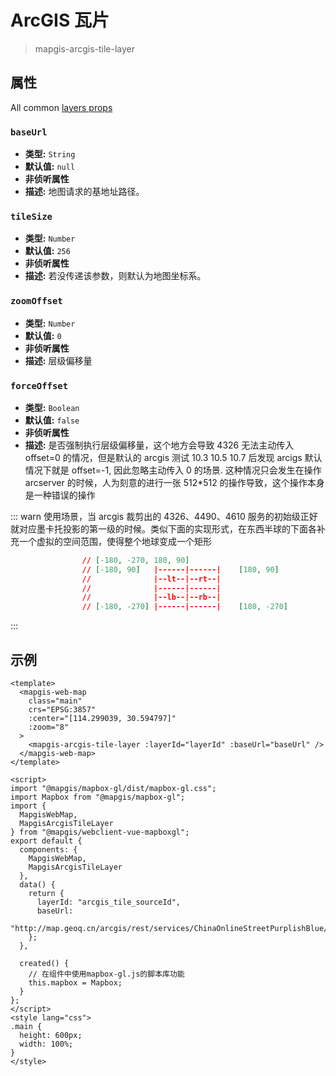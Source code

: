 # ArcGIS 瓦片

> mapgis-arcgis-tile-layer

## 属性

All common [layers props](/zh/api/Layers/README.md#props)

### `baseUrl`

- **类型:** `String`
- **默认值:** `null`
- **非侦听属性**
- **描述:** 地图请求的基地址路径。

### `tileSize`

- **类型:** `Number`
- **默认值:** `256`
- **非侦听属性**
- **描述:** 若没传递该参数，则默认为地图坐标系。

### `zoomOffset`

- **类型:** `Number`
- **默认值:** `0`
- **非侦听属性**
- **描述:** 层级偏移量

### `forceOffset`

- **类型:** `Boolean`
- **默认值:** `false`
- **非侦听属性**
- **描述:** 是否强制执行层级偏移量，这个地方会导致 4326 无法主动传入 offset=0 的情况，但是默认的 arcgis 测试 10.3 10.5 10.7 后发现 arcigs 默认情况下就是 offset=-1, 因此忽略主动传入 0 的场景. 这种情况只会发生在操作 arcserver 的时候，人为刻意的进行一张 512\*512 的操作导致，这个操作本身是一种错误的操作

::: warn
使用场景，当 arcgis 裁剪出的 4326、4490、4610 服务的初始级正好就对应墨卡托投影的第一级的时候。类似下面的实现形式，在东西半球的下面各补充一个虚拟的空间范围，使得整个地球变成一个矩形

```json
                // [-180, -270, 180, 90]
                // [-180, 90]   |------|------|    [180, 90]
                //              |--lt--|--rt--|
                //              |------|------|
                //              |--lb--|--rb--|
                // [-180, -270] |------|------|    [180, -270]
```

:::

## 示例

```vue
<template>
  <mapgis-web-map
    class="main"
    crs="EPSG:3857"
    :center="[114.299039, 30.594797]"
    :zoom="8"
  >
    <mapgis-arcgis-tile-layer :layerId="layerId" :baseUrl="baseUrl" />
  </mapgis-web-map>
</template>

<script>
import "@mapgis/mapbox-gl/dist/mapbox-gl.css";
import Mapbox from "@mapgis/mapbox-gl";
import {
  MapgisWebMap,
  MapgisArcgisTileLayer
} from "@mapgis/webclient-vue-mapboxgl";
export default {
  components: {
    MapgisWebMap,
    MapgisArcgisTileLayer
  },
  data() {
    return {
      layerId: "arcgis_tile_sourceId",
      baseUrl:
        "http://map.geoq.cn/arcgis/rest/services/ChinaOnlineStreetPurplishBlue/MapServer"
    };
  },

  created() {
    // 在组件中使用mapbox-gl.js的脚本库功能
    this.mapbox = Mapbox;
  }
};
</script>
<style lang="css">
.main {
  height: 600px;
  width: 100%;
}
</style>
```

